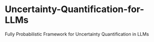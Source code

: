 # Uncertainty-Quantification-for-LLMs
Fully Probabilistic Framework for Uncertainty Quantification in LLMs
